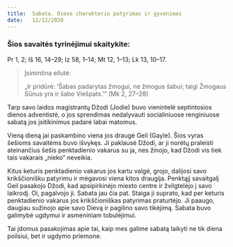 ```yaml
---
title:  Sabata. Dievo charakterio patyrimas ir gyvenimas
date:   12/12/2020
---
```


### Šios savaitės tyrinėjimui skaitykite:
Pr 1, 2; Iš 16, 14–29; Iz 58, 1–14; Mt 12, 1–13; Lk 13, 10–17.

> <p>Įsimintina eilutė:</p>
> „Ir pridūrė: ‘Šabas padarytas žmogui, ne žmogus šabui; taigi Žmogaus Sūnus yra ir šabo Viešpats.ʼ“ (Mk 2, 27–28)

Tarp savo laidos magistrantų Džodi (Jodie) buvo vienintelė septintosios dienos adventistė, o jos sprendimas nedalyvauti socialiniuose renginiuose sabatą jos įsitikinimus padarė labai matomus.

Vieną dieną jai paskambino viena jos draugė Geil (Gayle). Šios vyras šešioms savaitėms buvo išvykęs. Ji paklausė Džodi, ar ji norėtų praleisti ateinančius šešis penktadienio vakarus su ja, nes žinojo, kad Džodi vis tiek tais vakarais „nieko“ neveikia.

Kitus keturis penktadienio vakarus jos kartu valgė, grojo, dalijosi savo krikščionišku patyrimu ir mėgavosi viena kitos draugija. Penktąjį savaitgalį Geil pasakojo Džodi, kad apsipirkinėjo miesto centre ir žvilgtelėjo į savo laikrodį. Oi, pagalvojo ji. Sabata jau čia pat. Staiga ji suprato, kad per keturis penktadienio vakarus jos krikščioniškas patyrimas praturtėjo. Ji paaugo, daugiau sužinojo apie savo Dievą ir pagilino savo tikėjimą. Sabata buvo galimybė ugdymui ir asmeniniam tobulėjimui.

Tai įdomus pasakojimas apie tai, kaip mes galime sabatą laikyti ne tik diena poilsiui, bet ir ugdymo priemone.